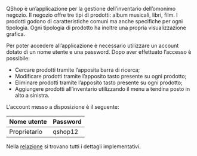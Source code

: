 QShop è un’applicazione per la gestione dell’inventario dell’omonimo negozio. Il negozio offre tre tipi di prodotti: album musicali, libri, film. I prodotti godono di caratteristiche comuni ma anche specifiche per ogni tipologia. Ogni tipologia di prodotto ha inoltre una propria visualizzazione grafica.

Per poter accedere all’applicazione è necessario utilizzare un account dotato di un nome utente e una password. Dopo aver effettuato l’accesso è possibile:

- Cercare prodotti tramite l’apposita barra di ricerca;
- Modificare prodotti tramite l’apposito tasto presente su ogni prodotto;
- Eliminare prodotti tramite l’apposito tasto presente su ogni prodotto;
- Aggiungere prodotti all’inventario utilizzando il menu a tendina posto in alto a sinistra.

L’account messo a disposizione è il seguente:

| Nome utente | Password |
| ----------- | -------- |
| Proprietario| qshop12  |

Nella [relazione](https://github.com/AlessioBanzato/QShop/blob/main/relazione.pdf) si trovano tutti i dettagli implementativi.

